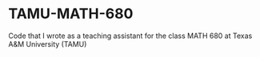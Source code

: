 # TAMU-MATH-680
Code that I wrote as a teaching assistant for the class MATH 680 at Texas A&amp;M University (TAMU)

